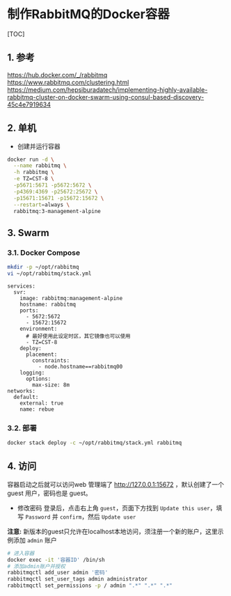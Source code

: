 # 制作RabbitMQ的Docker容器

[TOC]

## 1. 参考

<https://hub.docker.com/_/rabbitmq>
<https://www.rabbitmq.com/clustering.html>
<https://medium.com/hepsiburadatech/implementing-highly-available-rabbitmq-cluster-on-docker-swarm-using-consul-based-discovery-45c4e7919634>

## 2. 单机

- 创建并运行容器

```sh
docker run -d \
  --name rabbitmq \
  -h rabbitmq \
  -e TZ=CST-8 \
  -p5671:5671 -p5672:5672 \
  -p4369:4369 -p25672:25672 \
  -p15671:15671 -p15672:15672 \
  --restart=always \
  rabbitmq:3-management-alpine
```

## 3. Swarm

### 3.1. Docker Compose

```sh
mkdir -p ~/opt/rabbitmq
vi ~/opt/rabbitmq/stack.yml
```

```yml{.line-numbers}
services:
  svr:
    image: rabbitmq:management-alpine
    hostname: rabbitmq
    ports:
      - 5672:5672
      - 15672:15672
    environment:
      # 最好使用此设定时区，其它镜像也可以使用
      - TZ=CST-8
    deploy:
      placement:
        constraints:
          - node.hostname==rabbitmq00
    logging:
      options:
        max-size: 8m
networks:
  default:
    external: true
    name: rebue
```

### 3.2. 部署

```sh
docker stack deploy -c ~/opt/rabbitmq/stack.yml rabbitmq
```

## 4. 访问

容器启动之后就可以访问web 管理端了 <http://127.0.0.1:15672> ，默认创建了一个 guest 用户，密码也是 guest。

- 修改密码
  登录后，点击右上角 `guest`，页面下方找到 `Update this user`，填写 `Password` 并 `confirm`，然后 `Update user`

**注意:** 新版本的guest只允许在localhost本地访问，须注册一个新的账户，这里示例添加 `admin` 账户

```sh
# 进入容器
docker exec -it '容器ID' /bin/sh
# 添加admin账户并授权
rabbitmqctl add_user admin '密码'
rabbitmqctl set_user_tags admin administrator
rabbitmqctl set_permissions -p / admin ".*" ".*" ".*"
```
